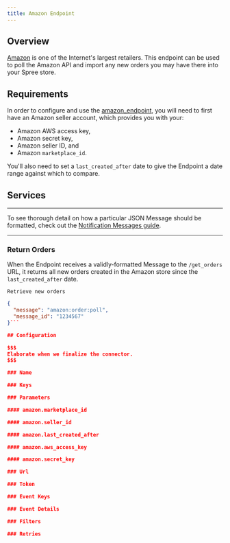 ```yaml
---
title: Amazon Endpoint
---
```


## Overview

[Amazon](http://www.amazon.com/) is one of the Internet's largest retailers. This endpoint can be used to poll the Amazon API and import any new orders you may have there into your Spree store.

## Requirements

In order to configure and use the [amazon_endpoint](https://github.com/spree/amazon_endpoint), you will need to first have an Amazon seller account, which provides you with your:

* Amazon AWS access key,
* Amazon secret key,
* Amazon seller ID, and
* Amazon `marketplace_id`.

You'll also need to set a `last_created_after` date to give the Endpoint a date range against which to compare.

## Services

***
To see thorough detail on how a particular JSON Message should be formatted, check out the [Notification Messages guide](notification_messages).
***

### Return Orders

When the Endpoint receives a validly-formatted Message to the `/get_orders` URL, it returns all new orders created in the Amazon store since the `last_created_after` date.

<pre class="headers"><code>Retrieve new orders</code></pre>
```json
{
  "message": "amazon:order:poll",
  "message_id": "1234567"
}```

## Configuration

$$$
Elaborate when we finalize the connector.
$$$

### Name

### Keys

### Parameters

#### amazon.marketplace_id

#### amazon.seller_id

#### amazon.last_created_after

#### amazon.aws_access_key

#### amazon.secret_key

### Url

### Token

### Event Keys

### Event Details

### Filters

### Retries